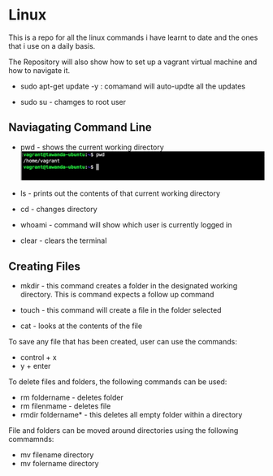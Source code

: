 # Linux

This is a repo for all the linux commands i have learnt to date and the ones that i use on a daily basis.

The Repository will also show how to set up a vagrant virtual machine and how to navigate it.

- sudo apt-get update -y : comamand will auto-updte all the updates 

- sudo su - chamges to root user

## Naviagating Command Line

- pwd - shows the current working directory
![present working directory](/images/pwd.png)

- ls - prints out the contents of that current working directory

- cd - changes directory

- whoami - command will show which user is currently logged in

- clear - clears the terminal


##  Creating Files

- mkdir - this command creates a folder in the designated working directory. This is command expects a follow up command

- touch - this command will create a file in the folder selected

- cat - looks at the contents of the file 

To save any file that has been created, user can use the commands:
 - control + x
 - y + enter

To delete files and folders, the following commands can be used:

- rm foldername - deletes folder
- rm filenmame -  deletes file
- rmdir foldername* - this deletes all empty folder within a directory

File and folders can be moved around directories using the following commamnds:

- mv filename directory
- mv folername directory



